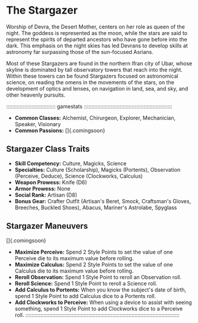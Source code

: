 # The Stargazer

Worship of Devra, the Desert Mother, centers on her role as queen of the night. 
The goddess is represented as the moon, while the stars are said to represent the 
spirits of departed ancestors who have gone before into the dark. This emphasis 
on the night skies has led Devrans to develop skills at astronomy far surpassing those of 
the sun-focused Asrians.

Most of these Stargazers are found in the northern Ifran city of Ubar, whose skyline 
is dominated by tall observatory towers that reach into the night. Within these towers 
can be found Stargazers focused on astronomical science, on reading the omens in the 
movements of the stars, on the development of optics and lenses, on navigation in land, 
sea, and sky, and other heavenly pursuits.

::::::::::::::::::::::::::::::::: gamestats :::::::::::::::::::::::::::::::::::::::::::::::::::::::::::
 - **Common Classes:** Alchemist, Chirurgeon, Explorer, Mechanician, Speaker, Visionary
 - **Common Passions:** []{.comingsoon}

## Stargazer Class Traits

 - **Skill Competency:** Culture, Magicks, Science
 - **Specialties:** Culture (Scholarship), Magicks (Portents), Observation (Perceive, Deduce), Science (Clockworks, Calculus)
 - **Weapon Prowess:** Knife (D6)
 - **Armor Prowess:** None
 - **Social Rank:** Artisan (D8)
 - **Bonus Gear:** Crafter Outfit (Artisan's Beret, Smock, Craftsman's Gloves, Breeches, Buckled Shoes), Abacus, Mariner's Astrolabe, Spyglass

## Stargazer Maneuvers

 []{.comingsoon}

 - **Maximize Perceive:** Spend 2 Style Points to set the value of one Perceive die to its maximum value before rolling.
 - **Maximize Calculus:** Spend 2 Style Points to set the value of one Calculus die to its maximum value before rolling.
 - **Reroll Observation:** Spend 1 Style Point to reroll an Observation roll.
 - **Reroll Science:** Spend 1 Style Point to reroll a Science roll.
 - **Add Calculus to Portents:** When you know the subject's date of birth, spend 1 Style Point to add Calculus dice to a Portents roll.
 - **Add Clockworks to Perceive:** When using a device to assist with seeing something, spend 1 Style Point to add Clockworks dice to a Perceive roll.
:::::::::::::::::::::::::::::::::::::::::::::::::::::::::::::::::::::::::::::::::::::::::::::::::::::::
